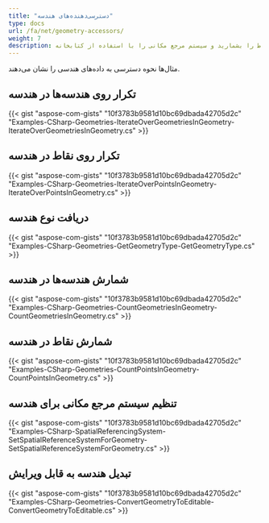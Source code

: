 ```yaml
---
title: "دسترسی‌دهنده‌های هندسه"
type: docs
url: /fa/net/geometry-accessors/
weight: 7
description: شما می‌توانید از طریق هندسه‌ها و نقاط تکرار کنید، نوع هندسه را دریافت کنید، تعداد نقاط را بشمارید و سیستم مرجع مکانی را با استفاده از کتابخانه GIS C# تنظیم کنید.
---
```


مثال‌ها نحوه دسترسی به داده‌های هندسی را نشان می‌دهند. 

## **تکرار روی هندسه‌ها در هندسه**
{{< gist "aspose-com-gists" "10f3783b9581d10bc69dbada42705d2c" "Examples-CSharp-Geometries-IterateOverGeometriesInGeometry-IterateOverGeometriesInGeometry.cs" >}}
## **تکرار روی نقاط در هندسه**
{{< gist "aspose-com-gists" "10f3783b9581d10bc69dbada42705d2c" "Examples-CSharp-Geometries-IterateOverPointsInGeometry-IterateOverPointsInGeometry.cs" >}}
## **دریافت نوع هندسه**
{{< gist "aspose-com-gists" "10f3783b9581d10bc69dbada42705d2c" "Examples-CSharp-Geometries-GetGeometryType-GetGeometryType.cs" >}}
## **شمارش هندسه‌ها در هندسه**
{{< gist "aspose-com-gists" "10f3783b9581d10bc69dbada42705d2c" "Examples-CSharp-Geometries-CountGeometriesInGeometry-CountGeometriesInGeometry.cs" >}}
## **شمارش نقاط در هندسه**
{{< gist "aspose-com-gists" "10f3783b9581d10bc69dbada42705d2c" "Examples-CSharp-Geometries-CountPointsInGeometry-CountPointsInGeometry.cs" >}}
## **تنظیم سیستم مرجع مکانی برای هندسه**
{{< gist "aspose-com-gists" "10f3783b9581d10bc69dbada42705d2c" "Examples-CSharp-SpatialReferencingSystem-SetSpatialReferenceSystemForGeometry-SetSpatialReferenceSystemForGeometry.cs" >}}
## **تبدیل هندسه به قابل ویرایش**
{{< gist "aspose-com-gists" "10f3783b9581d10bc69dbada42705d2c" "Examples-CSharp-Geometries-ConvertGeometryToEditable-ConvertGeometryToEditable.cs" >}}
